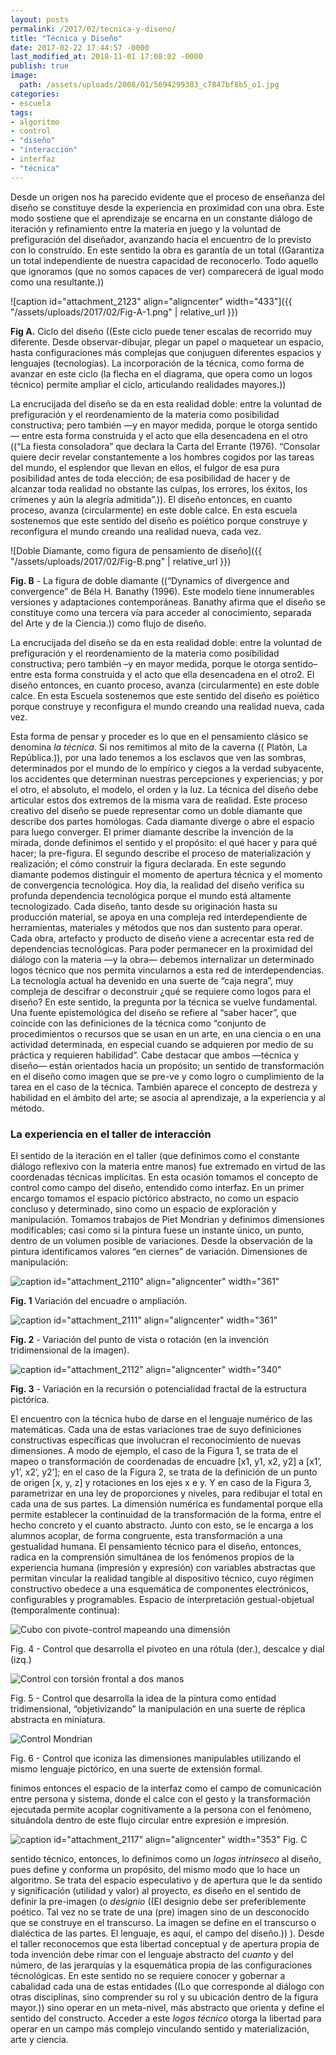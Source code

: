 ```yaml
---
layout: posts
permalink: /2017/02/tecnica-y-diseno/
title: "Técnica y Diseño"
date: 2017-02-22 17:44:57 -0000
last_modified_at: 2018-11-01 17:08:02 -0000
publish: true
image:
  path: /assets/uploads/2008/01/5694299383_c7847bf8b5_o1.jpg
categories:
- escuela
tags:
- algoritmo
- control
- "diseño"
- "interacción"
- interfaz
- "técnica"
---
```

Desde un origen nos ha parecido evidente que el proceso de enseñanza del diseño se constituye desde la experiencia en proximidad con una obra. Este modo sostiene que el aprendizaje se encarna en un constante diálogo de iteración y refinamiento entre la materia en juego y la voluntad de prefiguración del diseñador, avanzando hacia el encuentro de lo previsto con lo construído. En este sentido la obra es garantía de un total ((Garantiza un total independiente de nuestra capacidad de reconocerlo. Todo aquello que ignoramos (que no somos capaces de ver) comparecerá de igual modo como una resultante.)) 

![caption id="attachment_2123" align="aligncenter" width="433"]({{ "/assets/uploads/2017/02/Fig-A-1.png" | relative_url }})

**Fig A.**  Ciclo del diseño ((Este ciclo puede tener escalas de recorrido muy diferente. Desde observar-dibujar, plegar un papel o maquetear un espacio, hasta configuraciones más complejas que conjuguen diferentes espacios y lenguajes (tecnologías). La incorporación de la técnica, como forma de avanzar en este ciclo (la flecha en el diagrama, que opera como un logos técnico) permite ampliar el ciclo, articulando realidades mayores.))

La encrucijada del diseño se da en esta realidad doble: entre la voluntad de prefiguración y el reordenamiento de la materia como posibilidad constructiva; pero también —y en mayor medida, porque le otorga sentido— entre esta forma construida y el acto que ella desencadena en el otro ((“La fiesta consoladora” que declara la Carta del Errante (1976). “Consolar quiere decir revelar constantemente a los hombres cogidos por las tareas del mundo, el esplendor que llevan en ellos, el fulgor de esa pura posibilidad antes de toda elección; de esa posibilidad de hacer y de alcanzar toda realidad no obstante las culpas, los errores, los éxitos, los crímenes y aún la alegría admitida”.)). El diseño entonces, en cuanto proceso, avanza (circularmente) en este doble calce. En esta escuela sostenemos que este sentido del diseño es poiético porque construye y reconfigura el mundo creando una realidad nueva, cada vez. 

![Doble Diamante, como figura de pensamiento de diseño]({{ "/assets/uploads/2017/02/Fig-B.png" | relative_url }})

**Fig. B** \- La figura de doble diamante ((“Dynamics of divergence and convergence” de Béla H. Banathy (1996). Este modelo tiene innumerables versiones y adaptaciones contemporáneas. Banathy afirma que el diseño se constituye como una tercera vía para acceder al conocimiento, separada del Arte y de la Ciencia.)) como flujo de diseño.

La encrucijada del diseño se da en esta realidad doble: entre la voluntad de prefiguración y el reordenamiento de la materia como posibilidad constructiva; pero también –y en mayor medida, porque le otorga sentido– entre esta forma construida y el acto que ella desencadena en el otro2. El diseño entonces, en cuanto proceso, avanza (circularmente) en este doble calce. En esta Escuela sostenemos que este sentido del diseño es poiético porque construye y reconfigura el mundo creando una realidad nueva, cada vez.

Esta forma de pensar y proceder es lo que en el pensamiento clásico se denomina _la técnica_. Si nos remitimos al mito de la caverna (( Platón, La República.)), por una lado tenemos a los esclavos que ven las sombras, determinados por el mundo de lo empírico y ciegos a la verdad subyacente, los accidentes que determinan nuestras percepciones y experiencias; y por el otro, el absoluto, el modelo, el orden y la luz. La técnica del diseño debe articular estos dos extremos de la misma vara de realidad. Este proceso creativo del diseño se puede representar como un doble diamante que describe dos partes homólogas. Cada diamante diverge o abre el espacio para luego converger. El primer diamante describe la invención de la mirada, donde definimos el sentido y el propósito: el qué hacer y para qué hacer; la pre-figura. El segundo describe el proceso de materialización y realización; el cómo construir la figura declarada. En este segundo diamante podemos distinguir el momento de apertura técnica y el momento de convergencia tecnológica. Hoy día, la realidad del diseño verifica su profunda dependencia tecnológica porque el mundo está altamente tecnologizado. Cada diseño, tanto desde su originación hasta su producción material, se apoya en una compleja red interdependiente de herramientas, materiales y métodos que nos dan sustento para operar. Cada obra, artefacto y producto de diseño viene a acrecentar esta red de dependencias tecnológicas. Para poder permanecer en la proximidad del diálogo con la materia —y la obra— debemos internalizar un determinado logos técnico que nos permita vincularnos a esta red de interdependencias. La tecnología actual ha devenido en una suerte de “caja negra”, muy compleja de descifrar o deconstruir ¿qué se requiere como logos para el diseño? En este sentido, la pregunta por la técnica se vuelve fundamental. Una fuente epistemológica del diseño se refiere al “saber hacer”, que coincide con las definiciones de la técnica como “conjunto de procedimientos o recursos que se usan en un arte, en una ciencia o en una actividad determinada, en especial cuando se adquieren por medio de su práctica y requieren habilidad”. Cabe destacar que ambos —técnica y diseño— están orientados hacia un propósito; un sentido de transformación en el diseño como imagen que se pre-ve y como logro o cumplimiento de la tarea en el caso de la técnica. También aparece el concepto de destreza y habilidad en el ámbito del arte; se asocia al aprendizaje, a la experiencia y al método.

### La experiencia en el taller de interacción

El sentido de la iteración en el taller (que definimos como el constante diálogo reflexivo con la materia entre manos) fue extremado en virtud de las coordenadas técnicas implícitas. En esta ocasión tomamos el concepto de control como campo del diseño, entendido como interfaz. En un primer encargo tomamos el espacio pictórico abstracto, no como un espacio concluso y determinado, sino como un espacio de exploración y manipulación. Tomamos trabajos de Piet Mondrian y definimos dimensiones modificables; casi como si la pintura fuese un instante único, un punto, dentro de un volumen posible de variaciones. Desde la observación de la pintura identificamos valores “en ciernes” de variación. Dimensiones de manipulación: 

![caption id="attachment_2110" align="aligncenter" width="361"](/assets/uploads/2017/02/Fig-1.jpg)

**Fig. 1**  Variación del encuadre o ampliación.

![caption id="attachment_2111" align="aligncenter" width="361"](/assets/uploads/2017/02/Fig-2.jpg)

**Fig. 2** \- Variación del punto de vista o rotación (en la invención tridimensional de la imagen).

![caption id="attachment_2112" align="aligncenter" width="340"](/assets/uploads/2017/02/Fig-3.jpg)

**Fig. 3** \- Variación en la recursión o potencialidad fractal de la estructura pictórica.

El encuentro con la técnica hubo de darse en el lenguaje numérico de las matemáticas. Cada una de estas variaciones trae de suyo definiciones constructivas específicas que involucran el reconocimiento de nuevas dimensiones. A modo de ejemplo, el caso de la Figura 1, se trata de el mapeo o transformación de coordenadas de encuadre [x1, y1, x2, y2] a [x1’, y1’, x2’, y2’]; en el caso de la Figura 2, se trata de la definición de un punto de origen [x, y, z] y rotaciones en los ejes x e y. Y en caso de la Figura 3, parametrizar en una ley de proporciones y niveles, para redibujar el total en cada una de sus partes. La dimensión numérica es fundamental porque ella permite establecer la continuidad de la transformación de la forma, entre el hecho concreto y el cuanto abstracto. Junto con esto, se le encarga a los alumnos acoplar, de forma congruente, esta transformación a una gestualidad humana. El pensamiento técnico para el diseño, entonces, radica en la comprensión simultánea de los fenómenos propios de la experiencia humana (impresión y expresión) con variables abstractas que permitan vincular la realidad tangible al dispositivo técnico, cuyo régimen constructivo obedece a una esquemática de componentes electrónicos, configurables y programables. Espacio de interpretación gestual-objetual (temporalmente continua): 

![Cubo con pivote-control mapeando una dimensión](/assets/uploads/2017/02/Fig-4.jpg)

Fig. 4 - Control que desarrolla el pivoteo en una rótula (der.), descalce y dial (izq.)

![Control con torsión frontal a dos manos](/assets/uploads/2017/02/Fig-5.png)

Fig. 5 - Control que desarrolla la idea de la pintura como entidad tridimensional, “objetivizando” la manipulación en una suerte de réplica abstracta en miniatura.

![Control Mondrian](/assets/uploads/2017/02/Fig-6.jpg)

Fig. 6 - Control que iconiza las dimensiones manipulables utilizando el mismo lenguaje pictórico, en una suerte de extensión formal.

finimos entonces el espacio de la interfaz como el campo de comunicación entre persona y sistema, donde el calce con el gesto y la transformación ejecutada permite acoplar cognitivamente a la persona con el fenómeno, situándola dentro de este flujo circular entre expresión e impresión. 

![caption id="attachment_2117" align="aligncenter" width="353"](/assets/uploads/2017/02/Fig-C.png)
Fig. C

 sentido técnico, entonces, lo definimos como un _logos intrínseco_ al diseño, pues define y conforma un propósito, del mismo modo que lo hace un algoritmo. Se trata del espacio especulativo y de apertura que le da sentido y significación (utilidad y valor) al proyecto, _es_ diseño en el sentido de definir la pre-imagen (o _designio_ ((El designio debe ser preferiblemente poético. Tal vez no se trate de una (pre) imagen sino de un desconocido que se construye en el transcurso. La imagen se define en el transcurso o dialéctica de las partes. El lenguaje, es aquí, el campo del diseño.)) ). Desde el taller reconocemos que esta libertad conceptual y de apertura propia de toda invención debe rimar con el lenguaje abstracto del _cuanto_ y del número, de las jerarquías y la esquemática propia de las configuraciones técnológicas. En este sentido no se requiere conocer y gobernar a cabalidad cada una de estas entidades ((Lo que corresponde al diálogo con otras disciplinas, sino comprender su rol y su ubicación dentro de la figura mayor.)) sino operar en un meta-nivel, más abstracto que orienta y define el sentido del constructo. Acceder a este _logos técnico_ otorga la libertad para operar en un campo más complejo vinculando sentido y materialización, arte y ciencia.
